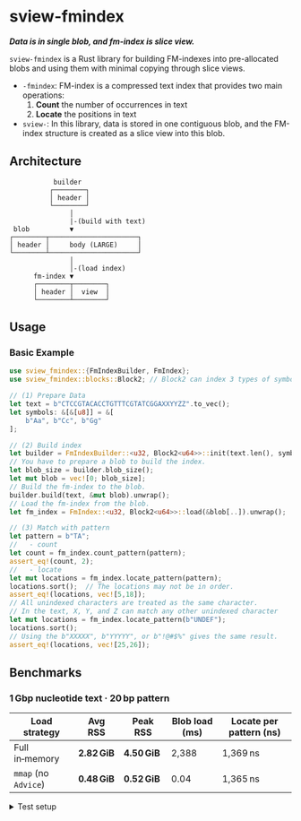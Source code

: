 # sview-fmindex

***Data is in single blob, and fm-index is slice view.***

`sview-fmindex` is a Rust library for building FM-indexes into pre-allocated blobs and using them with minimal copying through slice views.

- `-fmindex`: FM-index is a compressed text index that provides two main operations:
  1) **Count** the number of occurrences in text
  2) **Locate** the positions in text
- `sview-`: In this library, data is stored in one contiguous blob, and the FM-index structure is created as a slice view into this blob.

## Architecture

```
           builder
          ┌────────┐
          │ header │
          └────────┘
               │
               |-(build with text)
 blob          ▼
┌────────┬──────────────────────┐
│ header │     body (LARGE)     │
└────────┴──────────────────────┘
               │
               │-(load index)
      fm-index ▼
      ┌────────┬────────┐
      │ header │  view  │
      └────────┴────────┘
```

## Usage

### Basic Example

```rust
use sview_fmindex::{FmIndexBuilder, FmIndex};
use sview_fmindex::blocks::Block2; // Block2 can index 3 types of symbols

// (1) Prepare Data
let text = b"CTCCGTACACCTGTTTCGTATCGGAXXYYZZ".to_vec();
let symbols: &[&[u8]] = &[
    b"Aa", b"Cc", b"Gg"
];

// (2) Build index
let builder = FmIndexBuilder::<u32, Block2<u64>>::init(text.len(), symbols).unwrap();
// You have to prepare a blob to build the index.
let blob_size = builder.blob_size();
let mut blob = vec![0; blob_size];
// Build the fm-index to the blob.
builder.build(text, &mut blob).unwrap();
// Load the fm-index from the blob.
let fm_index = FmIndex::<u32, Block2<u64>>::load(&blob[..]).unwrap();

// (3) Match with pattern
let pattern = b"TA";
//   - count
let count = fm_index.count_pattern(pattern);
assert_eq!(count, 2);
//   - locate
let mut locations = fm_index.locate_pattern(pattern);
locations.sort();  // The locations may not be in order.
assert_eq!(locations, vec![5,18]);
// All unindexed characters are treated as the same character.
// In the text, X, Y, and Z can match any other unindexed character
let mut locations = fm_index.locate_pattern(b"UNDEF");
locations.sort();
// Using the b"XXXXX", b"YYYYY", or b"!@#$%" gives the same result.
assert_eq!(locations, vec![25,26]);
```

## Benchmarks

### 1 Gbp nucleotide text · 20 bp pattern

| Load strategy        | Avg RSS      | Peak RSS     | Blob load (ms) | Locate per pattern (ns) |
| -------------------- | ------------ | ------------ | -------------- | ----------------------- |
| Full in‑memory       | **2.82 GiB** | **4.50 GiB** | 2,388          | 1,369 ns                |
| `mmap` (no `Advice`) | **0.48 GiB** | **0.52 GiB** | 0.04           | 1,365 ns                |

<details>
<summary>Test setup</summary>

- **Data**
  - **Text:** 1 Gbp random nucleotide
  - **Patterns:** 1 000 000 × 20 bp
  - **Index:** Position: `u32`, Block: `Block2<u64>`, Uncompressed
- **Hardware**
  - **CPU** Intel Xeon E5‑2680 v4 @ 2.40 GHz
  - **Memory** 256 GiB
  - **OS (Kernel)** Ubuntu 20.04.2 LTS (5.4.0‑171‑generic)
  - **Page size** 4 KiB
</details>
